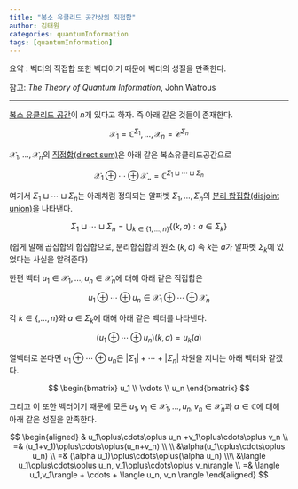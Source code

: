 ```yaml
---
title: "복소 유클리드 공간상의 직접합"
author: 김태원
categories: quantumInformation
tags: [quantumInformation]
---
```


요약 : 벡터의 직접합 또한 벡터이기 때문에 벡터의 성질을 만족한다. 

참고: *The Theory of Quantum Information*, John Watrous 

---

[복소 유클리드 공간](https://pangmoo-ktw.github.io/pangmoo-KTW/complexEuclideanSpaces)이 $n$개 있다고 하자. 즉 아래 같은 것들이 존재한다. 

$$
\mathcal{X}_1=\mathbb{C}^{\Sigma_1},\ldots,\mathcal{X}_n=\mathcal{C}^{\Sigma_n}
$$

$\mathcal{X}_1,\ldots,\mathcal{X}_n$의 <u>직접합(direct sum)</u>은 아래 같은 복소유클리드공간으로

$$
\mathcal{X}_1\oplus\cdots\oplus\mathcal{X_n} = \mathbb{C}^{\Sigma_1\sqcup\cdots\sqcup\Sigma_n}
$$

여기서 $\Sigma_1\sqcup\cdots\sqcup\Sigma_n$는 아래처럼 정의되는 알파벳 $\Sigma_1,\ldots,\Sigma_n$의 <u>분리 합집합(disjoint union)</u>을 나타낸다.

$$
\Sigma_1\sqcup\cdots\sqcup\Sigma_n = 
\bigcup_{k\in\lbrace1,\ldots,n\rbrace}\lbrace (k,a):a\in\Sigma_k\rbrace
$$

(쉽게 말해 곱집합의 합집합으로, 분리합집합의 원소 $(k,a)$ 속 $k$는 $a$가 알파벳 $\Sigma_k$에 있었다는 사실을 알려준다) 

한편 벡터 $u_1\in\mathcal{X}_1,\ldots,u_n\in\mathcal{X}_n$에 대해 아래 같은 직접합은 

$$
u_1\oplus\cdots\oplus u_n\in\mathcal{X}_1\oplus\cdots\oplus\mathcal{X}_n
$$

각 $k\in\lbrace,\ldots,n\rbrace$와 $a\in\Sigma_k$에 대해 아래 같은 벡터를 나타낸다. 

$$
(u_1\oplus\cdots\oplus u_n)(k,a)=u_k(a)
$$

열벡터로 본다면 $u_1\oplus\cdots\oplus u_n$은 $|\Sigma_1| + \cdots + |\Sigma_n|$ 차원을 지니는 아래 벡터와 같겠다. 

$$
\begin{bmatrix}
u_1 \\ \vdots \\ u_n
\end{bmatrix}
$$

그리고 이 또한 벡터이기 때문에 모든 $u_1,v_1\in\mathcal{X}_1,\ldots,u_n,v_n\in\mathcal{X}_n$과 $\alpha\in\mathbb{C}$에 대해 아래 같은 성질을 만족한다.

$$
\begin{aligned}
& u_1\oplus\cdots\oplus u_n +v_1\oplus\cdots\oplus v_n
\\ =& (u_1+v_1)\oplus\cdots\oplus(u_n+v_n) \\ \\
&\alpha(u_1\oplus\cdots\oplus u_n) \\
=& (\alpha u_1)\oplus\cdots\oplus(\alpha u_n) \\\\
&\langle u_1\oplus\cdots\oplus u_n, v_1\oplus\cdots\oplus v_n\rangle \\
=& \langle u_1,v_1\rangle + \cdots + \langle u_n, v_n \rangle
\end{aligned}
$$

